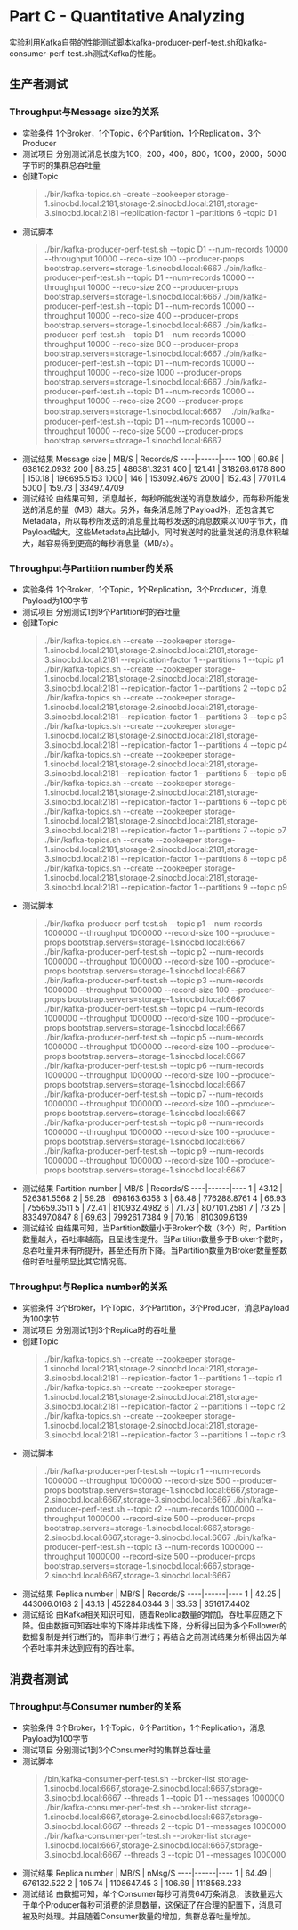 # Part C - Quantitative Analyzing
实验利用Kafka自带的性能测试脚本kafka-producer-perf-test.sh和kafka-consumer-perf-test.sh测试Kafka的性能。
## 生产者测试
###  Throughput与Message size的关系
- 实验条件
   1个Broker，1个Topic，6个Partition，1个Replication，3个Producer
- 测试项目
   分别测试消息长度为100，200，400，800，1000，2000，5000字节时的集群总吞吐量
- 创建Topic
    > ./bin/kafka-topics.sh –create –zookeeper storage-1.sinocbd.local:2181,storage-2.sinocbd.local:2181,storage-3.sinocbd.local:2181      –replication-factor 1 –partitions 6 –topic D1
- 测试脚本
    > ./bin/kafka-producer-perf-test.sh --topic D1 --num-records 10000  --throughput 10000 --reco-size 100 --producer-props bootstrap.servers=storage-1.sinocbd.local:6667
    > ./bin/kafka-producer-perf-test.sh --topic D1 --num-records 10000  --throughput 10000 --reco-size 200 --producer-props bootstrap.servers=storage-1.sinocbd.local:6667
    > ./bin/kafka-producer-perf-test.sh --topic D1 --num-records 10000  --throughput 10000 --reco-size 400 --producer-props bootstrap.servers=storage-1.sinocbd.local:6667
    > ./bin/kafka-producer-perf-test.sh --topic D1 --num-records 10000  --throughput 10000 --reco-size 800 --producer-props bootstrap.servers=storage-1.sinocbd.local:6667
    > ./bin/kafka-producer-perf-test.sh --topic D1 --num-records 10000  --throughput 10000 --reco-size 1000 --producer-props bootstrap.servers=storage-1.sinocbd.local:6667
    > ./bin/kafka-producer-perf-test.sh --topic D1 --num-records 10000  --throughput 10000 --reco-size 2000 --producer-props bootstrap.servers=storage-1.sinocbd.local:6667　
    > ./bin/kafka-producer-perf-test.sh --topic D1 --num-records 10000  --throughput 10000 --reco-size 5000 --producer-props bootstrap.servers=storage-1.sinocbd.local:6667
- 测试结果
Message size | MB/S | Records/S
	----|------|----
	100 | 60.86  | 638162.0932
	200 | 88.25  | 486381.3231
	400 | 121.41  | 318268.6178
	800 | 150.18  | 196695.5153
    1000 | 146  | 153092.4679
    2000 | 152.43  | 77011.4
    5000 | 159.73  | 33497.4709
- 测试结论
由结果可知，消息越长，每秒所能发送的消息数越少，而每秒所能发送的消息的量（MB）越大。另外，每条消息除了Payload外，还包含其它Metadata，所以每秒所发送的消息量比每秒发送的消息数乘以100字节大，而Payload越大，这些Metadata占比越小，同时发送时的批量发送的消息体积越大，越容易得到更高的每秒消息量（MB/s）。

### Throughput与Partition number的关系
- 实验条件
   1个Broker，1个Topic，1个Replication，3个Producer，消息Payload为100字节
- 测试项目
   分别测试1到9个Partition时的吞吐量 
- 创建Topic
    > ./bin/kafka-topics.sh --create --zookeeper storage-1.sinocbd.local:2181,storage-2.sinocbd.local:2181,storage-3.sinocbd.local:2181 --replication-factor 1 --partitions 1 --topic p1
    ./bin/kafka-topics.sh --create --zookeeper storage-1.sinocbd.local:2181,storage-2.sinocbd.local:2181,storage-3.sinocbd.local:2181 --replication-factor 1 --partitions 2 --topic p2
    ./bin/kafka-topics.sh --create --zookeeper storage-1.sinocbd.local:2181,storage-2.sinocbd.local:2181,storage-3.sinocbd.local:2181 --replication-factor 1 --partitions 3 --topic p3
    ./bin/kafka-topics.sh --create --zookeeper storage-1.sinocbd.local:2181,storage-2.sinocbd.local:2181,storage-3.sinocbd.local:2181 --replication-factor 1 --partitions 4 --topic p4
    ./bin/kafka-topics.sh --create --zookeeper storage-1.sinocbd.local:2181,storage-2.sinocbd.local:2181,storage-3.sinocbd.local:2181 --replication-factor 1 --partitions 5 --topic p5
    ./bin/kafka-topics.sh --create --zookeeper storage-1.sinocbd.local:2181,storage-2.sinocbd.local:2181,storage-3.sinocbd.local:2181 --replication-factor 1 --partitions 6 --topic p6
    ./bin/kafka-topics.sh --create --zookeeper storage-1.sinocbd.local:2181,storage-2.sinocbd.local:2181,storage-3.sinocbd.local:2181 --replication-factor 1 --partitions 7 --topic p7
    ./bin/kafka-topics.sh --create --zookeeper storage-1.sinocbd.local:2181,storage-2.sinocbd.local:2181,storage-3.sinocbd.local:2181 --replication-factor 1 --partitions 8 --topic p8
    ./bin/kafka-topics.sh --create --zookeeper storage-1.sinocbd.local:2181,storage-2.sinocbd.local:2181,storage-3.sinocbd.local:2181 --replication-factor 1 --partitions 9 --topic p9
- 测试脚本
    > ./bin/kafka-producer-perf-test.sh --topic p1 --num-records 1000000  --throughput 1000000 --record-size 100 --producer-props bootstrap.servers=storage-1.sinocbd.local:6667
    ./bin/kafka-producer-perf-test.sh --topic p2 --num-records 1000000  --throughput 1000000 --record-size 100 --producer-props bootstrap.servers=storage-1.sinocbd.local:6667
    ./bin/kafka-producer-perf-test.sh --topic p3 --num-records 1000000  --throughput 1000000 --record-size 100 --producer-props bootstrap.servers=storage-1.sinocbd.local:6667
    ./bin/kafka-producer-perf-test.sh --topic p4 --num-records 1000000  --throughput 1000000 --record-size 100 --producer-props bootstrap.servers=storage-1.sinocbd.local:6667
    ./bin/kafka-producer-perf-test.sh --topic p5 --num-records 1000000  --throughput 1000000 --record-size 100 --producer-props bootstrap.servers=storage-1.sinocbd.local:6667
    ./bin/kafka-producer-perf-test.sh --topic p6 --num-records 1000000  --throughput 1000000 --record-size 100 --producer-props bootstrap.servers=storage-1.sinocbd.local:6667
    ./bin/kafka-producer-perf-test.sh --topic p7 --num-records 1000000  --throughput 1000000 --record-size 100 --producer-props bootstrap.servers=storage-1.sinocbd.local:6667
    ./bin/kafka-producer-perf-test.sh --topic p8 --num-records 1000000  --throughput 1000000 --record-size 100 --producer-props bootstrap.servers=storage-1.sinocbd.local:6667
    ./bin/kafka-producer-perf-test.sh --topic p9 --num-records 1000000  --throughput 1000000 --record-size 100 --producer-props bootstrap.servers=storage-1.sinocbd.local:6667
- 测试结果
Partition number | MB/S | Records/S
	----|------|----
	1 | 43.12  | 526381.5568
	2 | 59.28  | 698163.6358
	3 | 68.48  | 776288.8761
	4 | 66.93  | 755659.3511
    5 | 72.41  | 810932.4982
    6 | 71.73  | 807101.2581
    7 | 73.25  | 833497.0847
    8 | 69.63  | 799261.7384
    9 | 70.16  | 810309.6139
- 测试结论
由结果可知，当Partition数量小于Broker个数（3个）时，Partition数量越大，吞吐率越高，且呈线性提升。当Partition数量多于Broker个数时，总吞吐量并未有所提升，甚至还有所下降。当Partition数量为Broker数量整数倍时吞吐量明显比其它情况高。

### Throughput与Replica number的关系
- 实验条件
   3个Broker，1个Topic，3个Partition，3个Producer，消息Payload为100字节
- 测试项目
   分别测试1到3个Replica时的吞吐量
- 创建Topic
    > ./bin/kafka-topics.sh --create --zookeeper storage-1.sinocbd.local:2181,storage-2.sinocbd.local:2181,storage-3.sinocbd.local:2181 --replication-factor 1 --partitions 1 --topic r1
    ./bin/kafka-topics.sh --create --zookeeper storage-1.sinocbd.local:2181,storage-2.sinocbd.local:2181,storage-3.sinocbd.local:2181 --replication-factor 2 --partitions 1 --topic r2
    ./bin/kafka-topics.sh --create --zookeeper storage-1.sinocbd.local:2181,storage-2.sinocbd.local:2181,storage-3.sinocbd.local:2181 --replication-factor 3 --partitions 1 --topic r3
- 测试脚本
    > ./bin/kafka-producer-perf-test.sh --topic r1 --num-records 1000000  --throughput 1000000 --record-size 500 --producer-props bootstrap.servers=storage-1.sinocbd.local:6667,storage-2.sinocbd.local:6667,storage-3.sinocbd.local:6667
    ./bin/kafka-producer-perf-test.sh --topic r2 --num-records 1000000  --throughput 1000000 --record-size 500 --producer-props bootstrap.servers=storage-1.sinocbd.local:6667,storage-2.sinocbd.local:6667,storage-3.sinocbd.local:6667
    ./bin/kafka-producer-perf-test.sh --topic r3 --num-records 1000000  --throughput 1000000 --record-size 500 --producer-props bootstrap.servers=storage-1.sinocbd.local:6667,storage-2.sinocbd.local:6667,storage-3.sinocbd.local:6667
- 测试结果
Replica number | MB/S | Records/S
	----|------|----
	1 | 42.25  | 443066.0168
	2 | 43.13  | 452284.0344
	3 | 33.53  | 351617.4402
- 测试结论
由Kafka相关知识可知，随着Replica数量的增加，吞吐率应随之下降。但由数据可知吞吐率的下降并非线性下降，分析得出因为多个Follower的数据复制是并行进行的，而非串行进行；再结合之前测试结果分析得出因为单个吞吐率并未达到应有的吞吐率。

## 消费者测试
### Throughput与Consumer number的关系
- 实验条件
   3个Broker，1个Topic，6个Partition，1个Replication，消息Payload为100字节
- 测试项目
   分别测试1到3个Consumer时的集群总吞吐量
- 测试脚本
    > /bin/kafka-consumer-perf-test.sh --broker-list storage-1.sinocbd.local:6667,storage-2.sinocbd.local:6667,storage-3.sinocbd.local:6667 --threads 1 --topic D1 --messages 1000000
    ./bin/kafka-consumer-perf-test.sh --broker-list storage-1.sinocbd.local:6667,storage-2.sinocbd.local:6667,storage-3.sinocbd.local:6667 --threads 2 --topic D1 --messages 1000000
    ./bin/kafka-consumer-perf-test.sh --broker-list storage-1.sinocbd.local:6667,storage-2.sinocbd.local:6667,storage-3.sinocbd.local:6667 --threads 3 --topic D1 --messages 1000000
- 测试结果
Replica number | MB/S | nMsg/S
	----|------|----
	1 | 64.49  | 676132.522
	2 | 105.74  | 1108647.45
	3 | 106.69  | 1118568.233
- 测试结论
由数据可知，单个Consumer每秒可消费64万条消息，该数量远大于单个Producer每秒可消费的消息数量，这保证了在合理的配置下，消息可被及时处理。并且随着Consumer数量的增加，集群总吞吐量增加。


